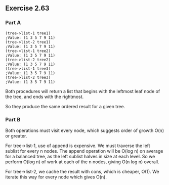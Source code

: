## Exercise 2.63

### Part A

```
(tree->list-1 tree1)
;Value: (1 3 5 7 9 11)
(tree->list-2 tree1)
;Value: (1 3 5 7 9 11)
(tree->list-1 tree2)
;Value: (1 3 5 7 9 11)
(tree->list-2 tree2)
;Value: (1 3 5 7 9 11)
(tree->list-1 tree3)
;Value: (1 3 5 7 9 11)
(tree->list-2 tree3)
;Value: (1 3 5 7 9 11)
```

Both procedures will return a list that begins with the leftmost leaf node of the tree, and ends with the rightmost.

So they produce the same ordered result for a given tree.

### Part B

Both operations must visit every node, which suggests order of growth O(n) or greater.

For tree->list-1, use of append is expensive. We must traverse the left sublist for every n nodes. The append operation will be O(log n) on average for a balanced tree, as the left sublist halves in size at each level. So we perform O(log n) of work at each of the n nodes, giving O(n log n) overall.

For tree->list-2, we cache the result with cons, which is cheaper, O(1). We iterate this way for every node which gives O(n).
